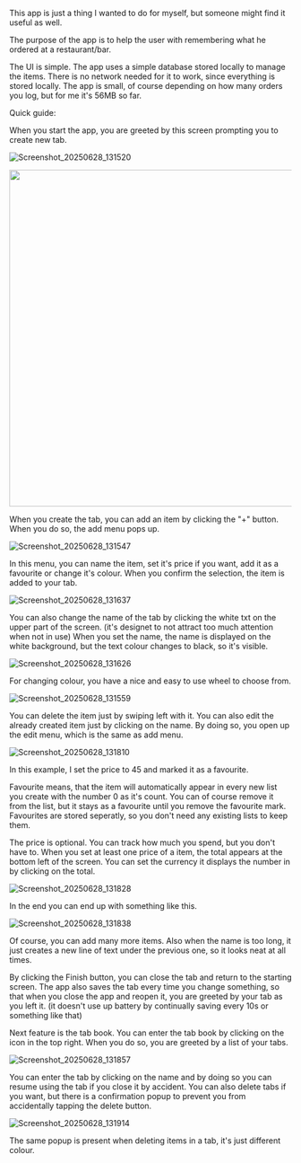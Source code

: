 This app is just a thing I wanted to do for myself, but someone might find it useful as well.

The purpose of the app is to help the user with remembering what he ordered at a restaurant/bar.

The UI is simple.
The app uses a simple database stored locally to manage the items.
There is no network needed for it to work, since everything is stored locally.
The app is small, of course depending on how many orders you log, but for me it's 56MB so far.

Quick guide:

When you start the app, you are greeted by this screen prompting you to create new tab.

![Screenshot_20250628_131520](https://github.com/user-attachments/assets/c4f4e765-83d0-4613-a50c-f64ce768ccad)

<img src="https://github.com/user-attachments/assets/c4f4e765-83d0-4613-a50c-f64ce768ccad" width="600" />

When you create the tab, you can add an item by clicking the "+" button.
When you do so, the add menu pops up.

![Screenshot_20250628_131547](https://github.com/user-attachments/assets/44aa8c0f-cfe4-4872-a33a-97f840657f6f)

In this menu, you can name the item, set it's price if you want, add it as a favourite or change it's colour.
When you confirm the selection, the item is added to your tab. 

![Screenshot_20250628_131637](https://github.com/user-attachments/assets/b38b6870-ecf4-4fce-a405-b345db67d382)

You can also change the name of the tab by clicking the white txt on the upper part of the screen.
(it's designet to not attract too much attention when not in use)
When you set the name, the name is displayed on the white background, but the text colour changes to black, so it's visible.

![Screenshot_20250628_131626](https://github.com/user-attachments/assets/af1e4d69-ec44-4916-8e99-fb16152fc056)

For changing colour, you have a nice and easy to use wheel to choose from.

![Screenshot_20250628_131559](https://github.com/user-attachments/assets/90d76624-862d-4d36-a805-07c6235ab78c)

You can delete the item just by swiping left with it.
You can also edit the already created item just by clicking on the name.
By doing so, you open up the edit menu, which is the same as add menu.

![Screenshot_20250628_131810](https://github.com/user-attachments/assets/8c1bce7e-08f5-4548-910c-fd555bb95f73)

In this example, I set the price to 45 and marked it as a favourite.

Favourite means, that the item will automatically appear in every new list you create with the number 0 as it's count.
You can of course remove it from the list, but it stays as a favourite until you remove the favourite mark.
Favourites are stored seperatly, so you don't need any existing lists to keep them.

The price is optional. You can track how much you spend, but you don't have to. 
When you set at least one price of a item, the total appears at the bottom left of the screen.
You can set the currency it displays the number in by clicking on the total. 

![Screenshot_20250628_131828](https://github.com/user-attachments/assets/973c3231-a33b-433f-9525-c49b820bc9a2)

In the end you can end up with something like this.

![Screenshot_20250628_131838](https://github.com/user-attachments/assets/4a32fd93-47c3-44ac-b7cb-93f92d1be391)

Of course, you can add many more items.
Also when the name is too long, it just creates a new line of text under the previous one, so it looks neat at all times.

By clicking the Finish button, you can close the tab and return to the starting screen.
The app also saves the tab every time you change something, so that when you close the app and reopen it, you are greeted by your tab as you left it.
(it doesn't use up battery by continually saving every 10s or something like that)

Next feature is the tab book. 
You can enter the tab book by clicking on the icon in the top right.
When you do so, you are greeted by a list of your tabs.

![Screenshot_20250628_131857](https://github.com/user-attachments/assets/fa083e59-0fd5-48ba-b60e-d61c65d2ecfd)

You can enter the tab by clicking on the name and by doing so you can resume using the tab if you close it by accident.
You can also delete tabs if you want, but there is a confirmation popup to prevent you from accidentally tapping the delete button.

![Screenshot_20250628_131914](https://github.com/user-attachments/assets/3ba301b7-f024-4c68-aa73-0c7fd9400c94)

The same popup is present when deleting items in a tab, it's just different colour.

